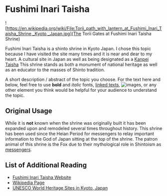 # Fushimi Inari Taisha
![https://en.wikipedia.org/wiki/File:Torii_path_with_lantern_at_Fushimi_Inari_Taisha_Shrine,_Kyoto,_Japan.jpg](The Torii Gates at Fushimi Inari Taisha Shrine)

Fushimi Inari Taisha is a shinto shrine in Kyoto Japan. I chose this topic because I have visited the site many times and it is near and dear to my heart. A cultural site in Japan as well as being designated as a [Kanpei Taisha](https://en.wikipedia.org/wiki/Modern_system_of_ranked_Shinto_shrines) This shrine stands as both a monument of national heritage as well as an educator to the masses of Shinto tradition.

A short description / abstract of the topic you choose. For the text here and below, feel free to use **bold** and *italic* fonts, [linked texts](url),  ![images](url), or any other element you think would be helpful for your audience to understand the topic.


## Original Usage
While it is **not** known when the shrine was originally built it has been expanded upon and remodeled several times throughout history. This shrine has been used since the Heian Period for messengers to relay important information to the God of Japan sitting at the top of the shrine. The patron animal of this shrine is the Fox due to their mythological role in Shintoism as [messengers](https://en.wikipedia.org/wiki/Kitsune).


## List of Additional Reading
- [Fushimi Inari Taisha Website](https://inari.jp/en/)
- [Wikipedia Page](https://en.wikipedia.org/wiki/Fushimi_Inari-taisha)
- [UNESCO World Heritage Sites in Kyoto, Japan](https://www.insidekyoto.com/kyoto-unesco-world-heritage-sites)
